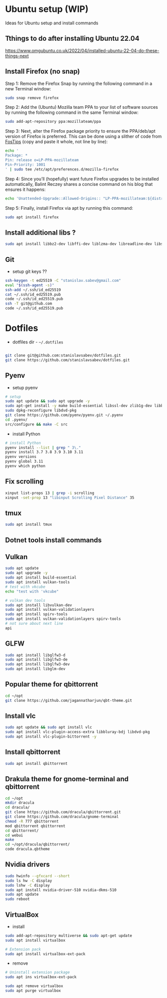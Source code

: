 # Ubuntu setup (WIP)

Ideas for Ubuntu setup and install commands

## Tthings to do after installing Ubuntu 22.04
https://www.omgubuntu.co.uk/2022/04/installed-ubuntu-22-04-do-these-things-next

## Install Firefox (no snap)

Step 1: Remove the Firefox Snap by running the following command in a new Terminal window:
```bash
sudo snap remove firefox
```

Step 2: Add the (Ubuntu) Mozilla team PPA to your list of software sources by running the following command in the same Terminal window:
```bash
sudo add-apt-repository ppa:mozillateam/ppa
```

Step 3: Next, alter the Firefox package priority to ensure the PPA/deb/apt version of Firefox is preferred. This can be done using a slither of code from [FosTips](https://fostips.com/ubuntu-21-10-two-firefox-remove-snap/) (copy and paste it whole, not line by line):
```bash
echo '
Package: *
Pin: release o=LP-PPA-mozillateam
Pin-Priority: 1001
' | sudo tee /etc/apt/preferences.d/mozilla-firefox
```

Step 4: Since you’ll (hopefully) want future Firefox upgrades to be installed automatically, Balint Reczey shares a concise command on his blog that ensures it happens:
```bash
echo 'Unattended-Upgrade::Allowed-Origins:: "LP-PPA-mozillateam:${distro_codename}";' | sudo tee /etc/apt/apt.conf.d/51unattended-upgrades-firefox
```

Step 5: Finally, install Firefox via apt by running this command:
```bash
sudo apt install firefox
```

## Install additional libs ?

```bash
sudo apt install libbz2-dev libffi-dev liblzma-dev libreadline-dev libsqlite3-dev libssl-dev tk-dev zlib1g-dev
```

## Git

- setup git keys ??

```bash
ssh-keygen -t ed25519 -C "stanislav.sabev@gmail.com"
eval "$(ssh-agent -s)"
ssh-add ~/.ssh/id_ed25519
cat ~/.ssh/id_ed25519.pub 
code ~/.ssh/id_ed25519.pub 
ssh -T git@github.com
code ~/.ssh/id_ed25519.pub
```

# Dotfiles

- dotfiles dir - `~/.dotfiles`

```bash

git clone git@github.com:stanislavsabev/dotfiles.git
git clone https://github.com/stanislavsabev/dotfiles.git

```

## Pyenv

- setup pyenv

```bash
# setup
sudo apt update && sudo apt upgrade -y
sudo apt-get install -y make build-essential libssl-dev zlib1g-dev libbz2-dev libreadline-dev libsqlite3-dev wget curl llvm libncurses5-dev libncursesw5-dev xz-utils tk-dev libffi-dev liblzma-dev python-openssl python3-openssl
sudo dpkg-reconfigure libdvd-pkg
git clone https://github.com/pyenv/pyenv.git ~/.pyenv
cd .pyenv/
src/configure && make -C src
```
- install Python

```bash
# install Python
pyenv install --list | grep " 3\."
pyenv install 3.7 3.8 3.9 3.10 3.11
pyenv versions
pyenv global 3.11
pyenv which python
```

## Fix scrolling

```bash
xinput list-props 13 | grep -i scrolling
xinput -set-prop 13 "libinput Scrolling Pixel Distance" 35
```


## tmux

```bash
sudo apt install tmux
```

## Dotnet tools install commands


## Vulkan

```bash
sudo apt update
sudo apt upgrade -y
sudo apt install build-essential 
sudo apt install vulkan-tools 
# test with vkcube
echo "test with 'vkcube"
```

```bash
# vulkan dev tools
sudo apt install libvulkan-dev 
sudo apt install vulkan-validationlayers
sudo apt install spirv-tools 
sudo apt install vulkan-validationlayers spirv-tools
# not sure about next line
api
```

## GLFW
```bash
sudo apt install libglfw3-d
sudo apt install libglfw3-de 
sudo apt install libglfw3-dev 
sudo apt install libglm-dev 
```

## Popular theme for qbittorrent 

``` bash
cd ~/opt
git clone https://github.com/jagannatharjun/qbt-theme.git
```

## Install vlc

```bash
sudo apt update && sudo apt install vlc
sudo apt install vlc-plugin-access-extra libbluray-bdj libdvd-pkg
sudo apt install vlc-plugin-bittorrent -y
```

## Install qbittorrent
```bash
sudo apt install qbittorrent
```

## Drakula theme for gnome-terminal and qbittorrent

```bash
cd ~/opt
mkdir dracula
cd dracula/
git clone https://github.com/dracula/qbittorrent.git
git clone https://github.com/dracula/gnome-terminal
chmod -R 777 qbittorrent
mod qbittorrent qbittorrent
cd qbittorrent/
cd webui
make
cd ~/opt/dracula/qbittorrent/
code dracula.qbtheme 

```

## Nvidia drivers

```bash
sudo hwinfo --gfxcard --short
sudo ls hw -C display
sudo lshw -C display
sudo apt install nvidia-driver-510 nvidia-dkms-510
sudo apt update
sudo reboot
```

## VirtualBox

- install

```bash
sudo add-apt-repository multiverse && sudo apt-get update
sudo apt install virtualbox
```


```bash
# Extension pack
sudo apt install virtualbox-ext-pack
```

- remove

```bash
# Uninstall extension package
sudo apt ins virtualbox-ext-pack
```

```bash
sudo apt remove virtualbox
sudo apt purge virtualbox
```

